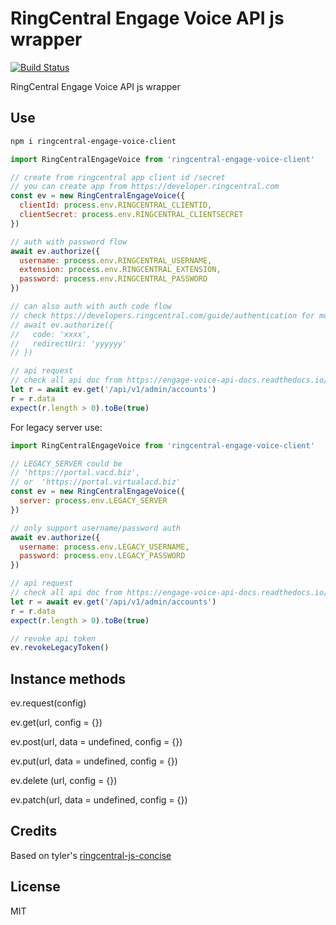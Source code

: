 # RingCentral Engage Voice API js wrapper

[![Build Status](https://travis-ci.org/ringcentral/engage-voice-js.svg?branch=release)](https://travis-ci.org/github/ringcentral/engage-voice-js)

RingCentral Engage Voice API js wrapper

## Use

```bash
npm i ringcentral-engage-voice-client
```

```js
import RingCentralEngageVoice from 'ringcentral-engage-voice-client'

// create from ringcentral app client id /secret
// you can create app from https://developer.ringcentral.com
const ev = new RingCentralEngageVoice({
  clientId: process.env.RINGCENTRAL_CLIENTID,
  clientSecret: process.env.RINGCENTRAL_CLIENTSECRET
})

// auth with password flow
await ev.authorize({
  username: process.env.RINGCENTRAL_USERNAME,
  extension: process.env.RINGCENTRAL_EXTENSION,
  password: process.env.RINGCENTRAL_PASSWORD
})

// can also auth with auth code flow
// check https://developers.ringcentral.com/guide/authentication for more detail
// await ev.authorize({
//   code: 'xxxx',
//   redirectUri: 'yyyyyy'
// })

// api request
// check all api doc from https://engage-voice-api-docs.readthedocs.io/en/latest/
let r = await ev.get('/api/v1/admin/accounts')
r = r.data
expect(r.length > 0).toBe(true)
```

For legacy server use:

```js
import RingCentralEngageVoice from 'ringcentral-engage-voice-client'

// LEGACY_SERVER could be
// 'https://portal.vacd.biz',
// or  'https://portal.virtualacd.biz'
const ev = new RingCentralEngageVoice({
  server: process.env.LEGACY_SERVER
})

// only support username/password auth
await ev.authorize({
  username: process.env.LEGACY_USERNAME,
  password: process.env.LEGACY_PASSWORD
})

// api request
// check all api doc from https://engage-voice-api-docs.readthedocs.io/en/latest/
let r = await ev.get('/api/v1/admin/accounts')
r = r.data
expect(r.length > 0).toBe(true)

// revoke api token
ev.revokeLegacyToken()
```

## Instance methods

ev.request(config)

ev.get(url, config = {})

ev.post(url, data = undefined, config = {})

ev.put(url, data = undefined, config = {})

ev.delete (url, config = {})

ev.patch(url, data = undefined, config = {})

## Credits

Based on tyler's [ringcentral-js-concise](https://github.com/tylerlong/ringcentral-js-concise)

## License

MIT
